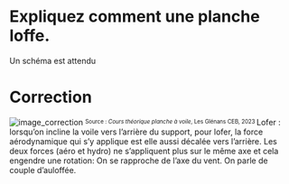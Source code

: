 ﻿# Expliquez comment une planche loffe.
Un schéma est attendu

# Correction

![image_correction](./images/aulofee_abattee.png)
<sup><sub>Source : *Cours théorique planche à voile*, Les Glénans CEB, 2023 </sub></sup>
Lofer : lorsqu’on incline la voile vers l’arrière du support, pour lofer, la force aérodynamique qui s’y applique est elle aussi décalée vers l’arrière. Les deux forces (aéro et hydro) ne s’appliquent plus sur le même axe et cela engendre une rotation: On se rapproche de l’axe du vent. On parle de couple d’auloffée. 